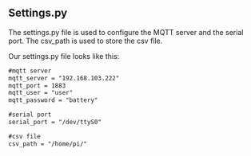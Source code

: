 ## Settings.py

The settings.py file is used to configure the MQTT server and the serial port. The csv_path is used to store the csv file.

Our settings.py file looks like this:

```md
#mqtt server
mqtt_server = "192.168.103.222"
mqtt_port = 1883
mqtt_user = "user"
mqtt_password = "battery"

#serial port
serial_port = "/dev/ttyS0"

#csv file
csv_path = "/home/pi/"
```
